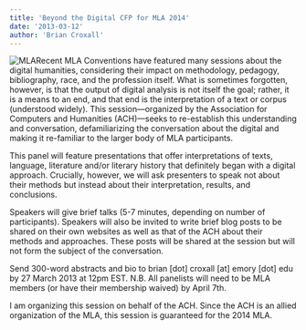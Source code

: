 ```yaml
---
title: 'Beyond the Digital CFP for MLA 2014'
date: '2013-03-12'
author: 'Brian Croxall'
---
```


![MLA](http://www.mla.org/images/docstudio/top_mla_logo.gif)Recent MLA Conventions have featured many sessions about the digital humanities, considering their impact on methodology, pedagogy, bibliography, race, and the profession itself. What is sometimes forgotten, however, is that the output of digital analysis is not itself the goal; rather, it is a means to an end, and that end is the interpretation of a text or corpus (understood widely). This session—organized by the Association for Computers and Humanities (ACH)—seeks to re-establish this understanding and conversation, defamiliarizing the conversation about the digital and making it re-familiar to the larger body of MLA participants.

This panel will feature presentations that offer interpretations of texts, language, literature and/or literary history that definitely began with a digital approach. Crucially, however, we will ask presenters to speak not about their methods but instead about their interpretation, results, and conclusions.

Speakers will give brief talks (5-7 minutes, depending on number of participants). Speakers will also be invited to write brief blog posts to be shared on their own websites as well as that of the ACH about their methods and approaches. These posts will be shared at the session but will not form the subject of the conversation.

Send 300-word abstracts and bio to brian \[dot\] croxall \[at\] emory \[dot\] edu by 27 March 2013 at 12pm EST. N.B. All panelists will need to be MLA members (or have their membership waived) by April 7th.

I am organizing this session on behalf of the ACH. Since the ACH is an allied organization of the MLA, this session is guaranteed for the 2014 MLA.